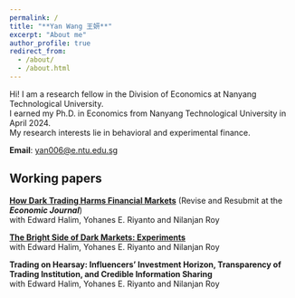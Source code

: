 ```yaml
---
permalink: /
title: "**Yan Wang 王妍**"
excerpt: "About me"
author_profile: true
redirect_from: 
  - /about/
  - /about.html
---
```


Hi! I am a research fellow in the Division of Economics at Nanyang Technological University. <br> I earned my Ph.D. in Economics from Nanyang Technological University in April 2024. <br> My research interests lie in behavioral and experimental finance.

**Email**: [yan006@e.ntu.edu.sg](yan006@e.ntu.edu.sg)



**Working papers**
------

[**How Dark Trading Harms Financial Markets**](https://papers.ssrn.com/sol3/papers.cfm?abstract_id=4602225#:~:text=When%20information%20is%20diffused%2C%20dark,between%20informed%20and%20uninformed%20traders.) (Revise and Resubmit at the **_Economic Journal_**)
<br>with Edward Halim, Yohanes E. Riyanto and Nilanjan Roy

[**The Bright Side of Dark Markets: Experiments**](https://papers.ssrn.com/sol3/papers.cfm?abstract_id=4025127)
<br>with Edward Halim, Yohanes E. Riyanto and Nilanjan Roy

**Trading on Hearsay: Influencers’ Investment Horizon, Transparency of Trading Institution, and Credible Information Sharing**
<br>with Edward Halim, Yohanes E. Riyanto and Nilanjan Roy
